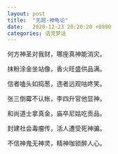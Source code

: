 ```yaml
---
layout: post
title:  "无题-神龟论"
date:   2020-12-23 20:20:20 +0800
categories: 语灵梦话
---
```


何方神圣对我财，哪座真神能消灾。

抹粉涂金坐站像，香火旺盛供品满。

信者嗑头如捣葱，违者远观咕咚笑。

张三倒霉不认帐，李四升官他显神。

和尚道士拿真金，庙卒尼姑吃贡品。

封建社会毒瘤传，活人遭受死神骗。

不信神鬼无神灵，精神咖锁醉人心。